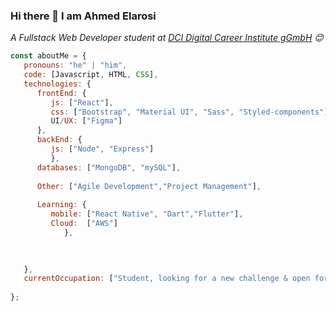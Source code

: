 ### Hi there 👋 I am Ahmed Elarosi

<p><em>A Fullstack Web Developer student at <a href="https://digitalcareerinstitute.org">DCI Digital Career Institute gGmbH</a> 😊</br>
</em></p>

```javascript
const aboutMe = {
   pronouns: "he" | "him",
   code: [Javascript, HTML, CSS],
   technologies: {
      frontEnd: {
         js: ["React"],
         css: ["Bootstrap", "Material UI", "Sass", "Styled-components"],
         UI/UX: ["Figma"]
      },
      backEnd: {
         js: ["Node", "Express"]
         },
      databases: ["MongoDB", "mySQL"],
      
      Other: ["Agile Development","Project Management"],
      
      Learning: { 
         mobile: ["React Native", "Dart","Flutter"],
         Cloud:  ["AWS"]
            },

      
      
   },
   currentOccupation: ["Student, looking for a new challenge & open for job opportunities"],
   
};
```
